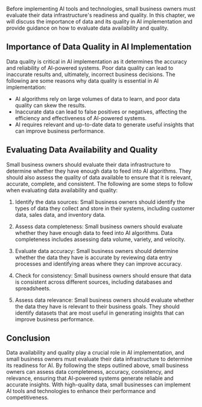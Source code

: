 
Before implementing AI tools and technologies, small business owners must evaluate their data infrastructure's readiness and quality. In this chapter, we will discuss the importance of data and its quality in AI implementation and provide guidance on how to evaluate data availability and quality.

Importance of Data Quality in AI Implementation
-----------------------------------------------

Data quality is critical in AI implementation as it determines the accuracy and reliability of AI-powered systems. Poor data quality can lead to inaccurate results and, ultimately, incorrect business decisions. The following are some reasons why data quality is essential in AI implementation:

* AI algorithms rely on large volumes of data to learn, and poor data quality can skew the results.
* Inaccurate data can lead to false positives or negatives, affecting the efficiency and effectiveness of AI-powered systems.
* AI requires relevant and up-to-date data to generate useful insights that can improve business performance.

Evaluating Data Availability and Quality
----------------------------------------

Small business owners should evaluate their data infrastructure to determine whether they have enough data to feed into AI algorithms. They should also assess the quality of data available to ensure that it is relevant, accurate, complete, and consistent. The following are some steps to follow when evaluating data availability and quality:

1. Identify the data sources: Small business owners should identify the types of data they collect and store in their systems, including customer data, sales data, and inventory data.

2. Assess data completeness: Small business owners should evaluate whether they have enough data to feed into AI algorithms. Data completeness includes assessing data volume, variety, and velocity.

3. Evaluate data accuracy: Small business owners should determine whether the data they have is accurate by reviewing data entry processes and identifying areas where they can improve accuracy.

4. Check for consistency: Small business owners should ensure that data is consistent across different sources, including databases and spreadsheets.

5. Assess data relevance: Small business owners should evaluate whether the data they have is relevant to their business goals. They should identify datasets that are most useful in generating insights that can improve business performance.

Conclusion
----------

Data availability and quality play a crucial role in AI implementation, and small business owners must evaluate their data infrastructure to determine its readiness for AI. By following the steps outlined above, small business owners can assess data completeness, accuracy, consistency, and relevance, ensuring that AI-powered systems generate reliable and accurate insights. With high-quality data, small businesses can implement AI tools and technologies to enhance their performance and competitiveness.

